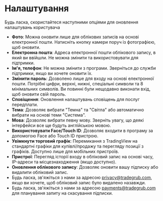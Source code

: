 # **Налаштування**

Будь ласка, скористайтеся наступними опціями для оновлення налаштувань користувача
- **Фото**: Можна оновити лише для облікових записів на основі електронної пошти. Натисніть кнопку камери поруч із фотографією, щоб оновити.
- **Електронна пошта**: Адреса електронної пошти облікового запису, в який ви ввійшли. Не можна змінити та використовувати для підтримки.
- **Ім'я, телефон**: Не можна змінити з програми. Зверніться до служби підтримки, якщо ви хочете оновити їх.
- **Змінити пароль**: Дозволено лише для входу на основі електронної пошти. Потрібні цифри, верхні, нижні, спеціальні символи та 8 мінімальних символів. Ви повинні були нещодавно виконати вхід, щоб оновити свій пароль.
- **Сповіщення**: Оновлення налаштувань сповіщень для послуг передплати.
- **Тема**: Дозволяє вибрати "Темна" та "Світла" або автоматично вибрати на основі теми "Система".
- **Мова**: Дозволяє вибрати певну мову. Зверніть увагу, що деякі інтерфейси все ще будуть англійською мовою.
- **Використовувати Face/Touch ID**: Дозволяє входити в програму за допомогою Face або Touch ID пристрою.
- **Увімкнути торговий графік**: Перемикання з TradingView на стандартні графіки для купівлі/продажу та перегляду позиції з графіків. Доступно лише для мобільних пристроїв. 
- **Пристрої**: Перегляд історії входу в обліковий запис на основі часу, IP-адреси та місцезнаходження (якщо доступно). 
- **Оновлення облікового запису**: Дозволяє оновити вашу підписку або видалити обліковий запис. 
- Будь ласка, зв'яжіться з нами за адресою [privacy@tradegrub.com](mailto:privacy@tradegrub.com), якщо ви хочете, щоб обліковий запис було видалено назавжди. 
- Будь ласка, зв'яжіться з нами за адресою [payments@tradegrub.com](mailto:payments@tradegrub.com) для планування запиту на скасування підписки. 
